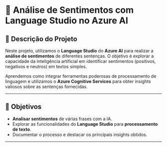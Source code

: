 # :mag_right: Análise de Sentimentos com Language Studio no Azure AI

## :memo: Descrição do Projeto
Neste projeto, utilizamos o **Language Studio** do **Azure AI** para realizar a **análise de sentimentos** de diferentes sentenças. O objetivo é explorar a capacidade da inteligência artificial em identificar sentimentos (positivos, negativos e neutros) em textos simples.

Aprendemos como integrar ferramentas poderosas de processamento de linguagem e utilizamos o **Azure Cognitive Services** para obter insights valiosos sobre as sentenças fornecidas.

---

## :rocket: Objetivos
- **Analisar sentimentos** de várias frases com a IA.
- Explorar as funcionalidades do **Language Studio** para **processamento de texto**.
- Documentar o processo e destacar os principais insights obtidos.

---
